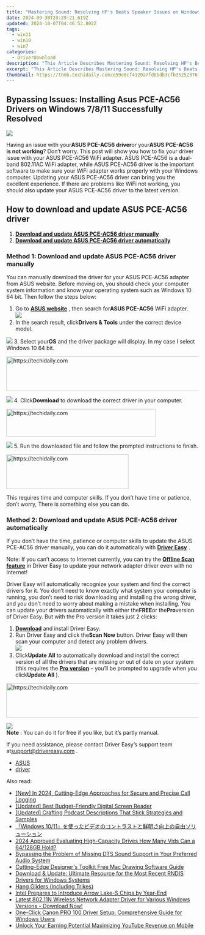 ```yaml
---
title: "Mastering Sound: Resolving HP's Beats Speaker Issues on Windows 7/8/10/11"
date: 2024-09-30T23:29:21.619Z
updated: 2024-10-07T04:46:53.802Z
tags:
  - win11
  - win10
  - win7
categories:
  - DriverDownload
description: "This Article Describes Mastering Sound: Resolving HP's Beats Speaker Issues on Windows 7/8/10/11"
excerpt: "This Article Describes Mastering Sound: Resolving HP's Beats Speaker Issues on Windows 7/8/10/11"
thumbnail: https://thmb.techidaily.com/e59e0cf4120a7fd0bdb3cfb3525237678186517f56f40c510377b6df117ad66e.jpg
---
```


## Bypassing Issues: Installing Asus PCE-AC56 Drivers on Windows 7/8/11 Successfully Resolved

![](https://images.drivereasy.com/wp-content/uploads/2018/12/img_5c147176e605c.jpg)

Having an issue with your**ASUS PCE-AC56 driver**or your**ASUS PCE-AC56 is not working**? Don’t worry. This post will show you how to fix your driver issue with your ASUS PCE-AC56 WiFi adapter. ASUS PCE-AC56 is a dual-band 802.11AC WiFi adapter, while ASUS PCE-AC56 driver is the important software to make sure your WiFi adapter works properly with your Windows computer. Updating your ASUS PCE-AC56 driver can bring you the excellent experience. If there are problems like WiFi not working, you should also update your ASUS PCE-AC56 driver to the latest version.

## How to download and update ASUS PCE-AC56 driver

1. **[Download and update ASUS PCE-AC56 driver manually](https://tools.techidaily.com/drivereasy/download/)**
2. **[Download and update ASUS PCE-AC56 driver automatically](https://tools.techidaily.com/drivereasy/download/)**

### Method 1: Download and update ASUS PCE-AC56 driver manually

You can manually download the driver for your ASUS PCE-AC56 adapter from ASUS website. Before moving on, you should check your computer system information and know your operating system such as Windows 10 64 bit. Then follow the steps below:

1. Go to **[ASUS website](https://www.asus.com)**  , then search for**ASUS PCE-AC56** WiFi adapter.  
![](https://images.drivereasy.com/wp-content/uploads/2018/12/img_5c14727a86efb.png)
2. In the search result, click**Drivers & Tools** under the correct device model.  

![](https://images.drivereasy.com/wp-content/uploads/2018/12/img_5c14729f3b8eb.jpg)
3. Select your**OS** and the driver package will display. In my case I select Windows 10 64 bit.  

<!-- affiliate ads begin -->
<a href="https://ursime.pxf.io/c/5597632/2136545/16384" target="_top" id="2136545">
  <img src="//a.impactradius-go.com/display-ad/16384-2136545" border="0" alt="https://techidaily.com" width="728" height="90"/>
</a>
<img height="0" width="0" src="https://ursime.pxf.io/i/5597632/2136545/16384" style="position:absolute;visibility:hidden;" border="0" />
<!-- affiliate ads end -->

![](https://images.drivereasy.com/wp-content/uploads/2018/12/img_5c1472bf86fc6.png)
4. Click**Download** to download the correct driver in your computer.  

<!-- affiliate ads begin -->
<a href="https://aligracehair.sjv.io/c/5597632/2135403/19272" target="_top" id="2135403">
  <img src="//a.impactradius-go.com/display-ad/19272-2135403" border="0" alt="https://techidaily.com" width="392" height="72"/>
</a>
<img height="0" width="0" src="https://aligracehair.sjv.io/i/5597632/2135403/19272" style="position:absolute;visibility:hidden;" border="0" />
<!-- affiliate ads end -->

![](https://images.drivereasy.com/wp-content/uploads/2018/12/img_5c1472d69ff32.jpg)
5. Run the downloaded file and follow the prompted instructions to finish.

<!-- affiliate ads begin -->
<a href="https://aligracehair.sjv.io/c/5597632/2135357/19272" target="_top" id="2135357">
  <img src="//a.impactradius-go.com/display-ad/19272-2135357" border="0" alt="https://techidaily.com" width="320" height="90"/>
</a>
<img height="0" width="0" src="https://aligracehair.sjv.io/i/5597632/2135357/19272" style="position:absolute;visibility:hidden;" border="0" />
<!-- affiliate ads end -->

This requires time and computer skills. If you don’t have time or patience, don’t worry, There is something else you can do.

### Method 2: Download and update ASUS PCE-AC56 driver automatically

If you don’t have the time, patience or computer skills to update the ASUS PCE-AC56 driver manually, you can do it automatically with **[Driver Easy](https://tools.techidaily.com/drivereasy/download/)** .

 Note: If you can’t access to Internet currently, you can try the **[Offline Scan feature](https://tools.techidaily.com/drivereasy/download/)**  in Driver Easy to update your network adapter driver even with no Internet!

Driver Easy will automatically recognize your system and find the correct drivers for it. You don’t need to know exactly what system your computer is running, you don’t need to risk downloading and installing the wrong driver, and you don’t need to worry about making a mistake when installing. You can update your drivers automatically with either the**FREE**or the**Pro**version of Driver Easy. But with the Pro version it takes just 2 clicks:

1. **[Download](https://tools.techidaily.com/drivereasy/download/)**  and install Driver Easy.
2. Run Driver Easy and click the**Scan Now** button. Driver Easy will then scan your computer and detect any problem drivers.  
![](https://images.drivereasy.com/wp-content/uploads/2018/12/img_5c147338d0289.jpg)
3. Click**Update** **All** to automatically download and install the correct version of all the drivers that are missing or out of date on your system (this requires the **[Pro version](https://tools.techidaily.com/drivereasy/download/)**  – you’ll be prompted to upgrade when you click**Update** **All** ).  

<!-- affiliate ads begin -->
<a href="https://appsumo.8odi.net/c/5597632/2044583/7443" target="_top" id="2044583">
  <img src="//a.impactradius-go.com/display-ad/7443-2044583" border="0" alt="https://techidaily.com" width="728" height="90"/>
</a>
<img height="0" width="0" src="https://appsumo.8odi.net/i/5597632/2044583/7443" style="position:absolute;visibility:hidden;" border="0" />
<!-- affiliate ads end -->

![](https://images.drivereasy.com/wp-content/uploads/2018/12/img_5c1474c94bd8a.jpg)  
**Note** : You can do it for free if you like, but it’s partly manual.

 If you need assistance, please contact Driver Easy’s support team at[support@drivereasy.com](https://tools.techidaily.com/drivereasy/download/) .

* [ASUS](https://tools.techidaily.com/drivereasy/download/)
* [driver](https://tools.techidaily.com/drivereasy/download/)

<ins class="adsbygoogle"
     style="display:block"
     data-ad-format="autorelaxed"
     data-ad-client="ca-pub-7571918770474297"
     data-ad-slot="1223367746"></ins>

<ins class="adsbygoogle"
     style="display:block"
     data-ad-client="ca-pub-7571918770474297"
     data-ad-slot="8358498916"
     data-ad-format="auto"
     data-full-width-responsive="true"></ins>

<span class="atpl-alsoreadstyle">Also read:</span>
<div><ul>
<li><a href="https://screen-mirroring-recording.techidaily.com/new-in-2024-cutting-edge-approaches-for-secure-and-precise-call-logging/"><u>[New] In 2024, Cutting-Edge Approaches for Secure and Precise Call Logging</u></a></li>
<li><a href="https://screen-recording.techidaily.com/updated-best-budget-friendly-digital-screen-reader/"><u>[Updated] Best Budget-Friendly Digital Screen Reader</u></a></li>
<li><a href="https://extra-tips.techidaily.com/updated-crafting-podcast-descriptions-that-stick-strategies-and-samples/"><u>[Updated] Crafting Podcast Descriptions That Stick Strategies and Samples</u></a></li>
<li><a href="https://some-knowledge.techidaily.com/1726026459825-windows-1011/"><u>「Windows 10/11」を使ったビデオのコントラストと鮮明さ向上の自由ソリューション</u></a></li>
<li><a href="https://article-files.techidaily.com/2024-approved-evaluating-high-capacity-drives-how-many-vids-can-a-64128gb-hold/"><u>2024 Approved Evaluating High-Capacity Drives How Many Vids Can a 64/128GB Hold?</u></a></li>
<li><a href="https://driver-download.techidaily.com/bypassing-the-problem-of-missing-dts-sound-support-in-your-preferred-audio-system/"><u>Bypassing the Problem of Missing DTS Sound Support in Your Preferred Audio System</u></a></li>
<li><a href="https://extra-resources.techidaily.com/cutting-edge-designers-toolkit-free-mac-drawing-software-guide/"><u>Cutting-Edge Designer's Toolkit Free Mac Drawing Software Guide</u></a></li>
<li><a href="https://driver-download.techidaily.com/download-and-update-ultimate-resource-for-the-most-recent-rndis-drivers-for-windows-systems/"><u>Download & Update: Ultimate Resource for the Most Recent RNDIS Drivers for Windows Systems</u></a></li>
<li><a href="https://driver-download.techidaily.com/hang-gliders-including-trikes/"><u>Hang Gliders (Including Trikes)</u></a></li>
<li><a href="https://hardware-help.techidaily.com/intel-prepares-to-introduce-arrow-lake-s-chips-by-year-end/"><u>Intel Prepares to Introduce Arrow Lake-S Chips by Year-End</u></a></li>
<li><a href="https://driver-download.techidaily.com/latest-80211n-wireless-network-adapter-driver-for-various-windows-versions-download-now/"><u>Latest 802.11N Wireless Network Adapter Driver for Various Windows Versions - Download Now!</u></a></li>
<li><a href="https://driver-download.techidaily.com/one-click-canon-pro-100-driver-setup-comprehensive-guide-for-windows-users/"><u>One-Click Canon PRO 100 Driver Setup: Comprehensive Guide for Windows Users</u></a></li>
<li><a href="https://youtube-video-recordings.techidaily.com/unlock-your-earning-potential-maximizing-youtube-revenue-on-mobile/"><u>Unlock Your Earning Potential Maximizing YouTube Revenue on Mobile</u></a></li>
</ul></div>

